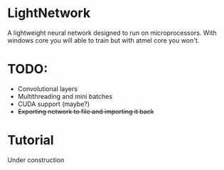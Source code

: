 # LightNetwork
A lightweight neural network designed to run on microprocessors.
With windows core you will able to train but with atmel core you won't.
# TODO:
- Convolutional layers
- Multithreading and mini batches
- CUDA support (maybe?)
- ~~Exporting network to file and importing it back~~

# Tutorial
Under construction